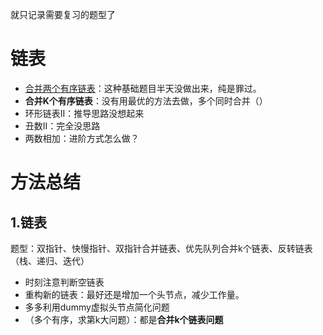 就只记录需要复习的题型了
# 链表
-  [合并两个有序链表](https://leetcode.cn/problems/merge-two-sorted-lists/description/ "https://leetcode.cn/problems/merge-two-sorted-lists/description/")：这种基础题目半天没做出来，纯是罪过。
- **合并K个有序链表**：没有用最优的方法去做，多个同时合并（）
- 环形链表II：推导思路没想起来
- 丑数II：完全没思路
- 两数相加：进阶方式怎么做？
# 方法总结

## 1.链表
题型：双指针、快慢指针、双指针合并链表、优先队列合并k个链表、反转链表（栈、递归、迭代）
- 时刻注意判断空链表
- 重构新的链表：最好还是增加一个头节点，减少工作量。
- 多多利用dummy虚拟头节点简化问题
- （多个有序，求第k大问题）：都是**合并k个链表问题**